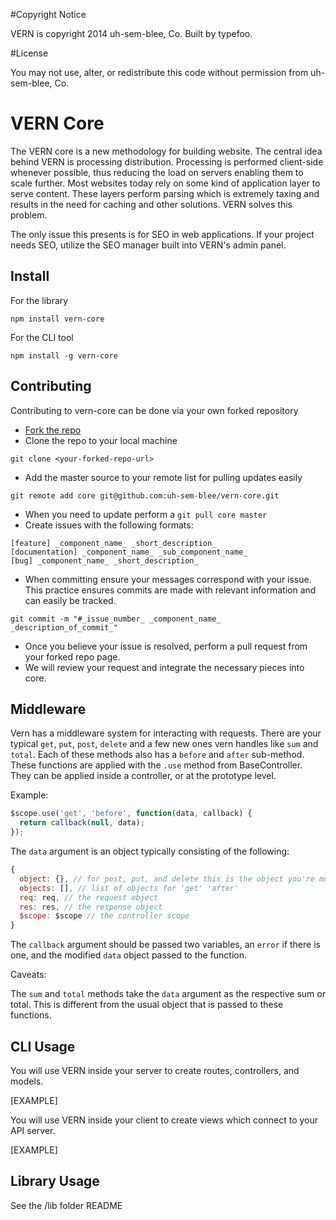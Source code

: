 #Copyright Notice

VERN is copyright 2014 uh-sem-blee, Co. Built by typefoo.

#License

You may not use, alter, or redistribute this code without permission from uh-sem-blee, Co.

# VERN Core

The VERN core is a new methodology for building website. The central idea behind VERN is processing distribution. Processing is performed client-side whenever possible, thus reducing the load on servers enabling them to scale further. Most websites today rely on some kind of application layer to serve content. These layers perform parsing which is extremely taxing and results in the need for caching and other solutions. VERN solves this problem.

The only issue this presents is for SEO in web applications. If your project needs SEO, utilize the SEO manager built into VERN's admin panel.

## Install

For the library

`npm install vern-core`

For the CLI tool

`npm install -g vern-core`

## Contributing

Contributing to vern-core can be done via your own forked repository

* [Fork the repo](https://github.com/uh-sem-blee/vern-core/fork)
* Clone the repo to your local machine

```
git clone <your-forked-repo-url>
```

* Add the master source to your remote list for pulling updates easily

```
git remote add core git@github.com:uh-sem-blee/vern-core.git
```

* When you need to update perform a `git pull core master`
* Create issues with the following formats:

```
[feature] _component_name_ _short_description_
[documentation] _component_name_ _sub_component_name_
[bug] _component_name_ _short_description_
```

* When committing ensure your messages correspond with your issue. This practice ensures commits are made with relevant information and can easily be tracked.

```
git commit -m "#_issue_number_ _component_name_ _description_of_commit_"
```

* Once you believe your issue is resolved, perform a pull request from your forked repo page.
* We will review your request and integrate the necessary pieces into core.

## Middleware

Vern has a middleware system for interacting with requests. There are your typical `get`, `put`, `post`, `delete` and a few new ones vern handles like `sum` and `total`. Each of these methods also has a `before` and `after` sub-method. These functions are applied with the `.use` method from BaseController. They can be applied inside a controller, or at the prototype level.

Example:

```js
$scope.use('get', 'before', function(data, callback) {
  return callback(null, data);
});
```

The `data` argument is an object typically consisting of the following:

```js
{
  object: {}, // for post, put, and delete this is the object you're modifying. for a get request, this is the configuration passed to listForTableData
  objects: [], // list of objects for 'get' 'after'
  req: req, // the request object
  res: res, // the response object
  $scope: $scope // the controller scope
}
```

The `callback` argument should be passed two variables, an `error` if there is one, and the modified `data` object passed to the function.

Caveats:

The `sum` and `total` methods take the `data` argument as the respective sum or total. This is different from the usual object that is passed to these functions.

## CLI Usage

You will use VERN inside your server to create routes, controllers, and models.

[EXAMPLE]

You will use VERN inside your client to create views which connect to your API server.

[EXAMPLE]

## Library Usage

See the /lib folder README